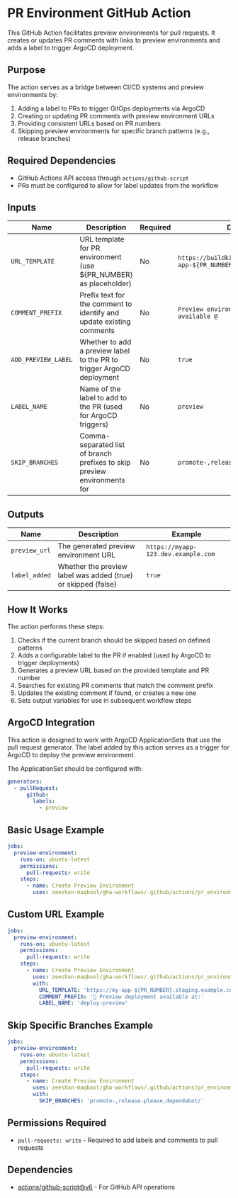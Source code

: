 # PR Environment GitHub Action

This GitHub Action facilitates preview environments for pull requests. It creates or updates PR comments with links to preview environments and adds a label to trigger ArgoCD deployment.

## Purpose

The action serves as a bridge between CI/CD systems and preview environments by:

1. Adding a label to PRs to trigger GitOps deployments via ArgoCD
2. Creating or updating PR comments with preview environment URLs
3. Providing consistent URLs based on PR numbers
4. Skipping preview environments for specific branch patterns (e.g., release branches)

## Required Dependencies

- GitHub Actions API access through `actions/github-script`
- PRs must be configured to allow for label updates from the workflow

## Inputs

| Name                | Description                                                              | Required | Default                                                     |
| ------------------- | ------------------------------------------------------------------------ | -------- | ----------------------------------------------------------- |
| `URL_TEMPLATE`      | URL template for PR environment (use ${PR_NUMBER} as placeholder)        | No       | `https://buildkite-node-app-${PR_NUMBER}.dev.devops.2u.com` |
| `COMMENT_PREFIX`    | Prefix text for the comment to identify and update existing comments     | No       | `Preview environment will be available @`                   |
| `ADD_PREVIEW_LABEL` | Whether to add a preview label to the PR to trigger ArgoCD deployment    | No       | `true`                                                      |
| `LABEL_NAME`        | Name of the label to add to the PR (used for ArgoCD triggers)            | No       | `preview`                                                   |
| `SKIP_BRANCHES`     | Comma-separated list of branch prefixes to skip preview environments for | No       | `promote-,release-please`                                   |

## Outputs

| Name          | Description                                                   | Example                             |
| ------------- | ------------------------------------------------------------- | ----------------------------------- |
| `preview_url` | The generated preview environment URL                         | `https://myapp-123.dev.example.com` |
| `label_added` | Whether the preview label was added (true) or skipped (false) | `true`                              |

## How It Works

The action performs these steps:

1. Checks if the current branch should be skipped based on defined patterns
2. Adds a configurable label to the PR if enabled (used by ArgoCD to trigger deployments)
3. Generates a preview URL based on the provided template and PR number
4. Searches for existing PR comments that match the comment prefix
5. Updates the existing comment if found, or creates a new one
6. Sets output variables for use in subsequent workflow steps

## ArgoCD Integration

This action is designed to work with ArgoCD ApplicationSets that use the pull request generator. The label added by this action serves as a trigger for ArgoCD to deploy the preview environment.

The ApplicationSet should be configured with:

```yaml
generators:
  - pullRequest:
      github:
        labels:
          - preview
```

## Basic Usage Example

```yaml
jobs:
  preview-environment:
    runs-on: ubuntu-latest
    permissions:
      pull-requests: write
    steps:
      - name: Create Preview Environment
        uses: zeeshan-maqbool/gha-workflows/.github/actions/pr_environment@main
```

## Custom URL Example

```yaml
jobs:
  preview-environment:
    runs-on: ubuntu-latest
    permissions:
      pull-requests: write
    steps:
      - name: Create Preview Environment
        uses: zeeshan-maqbool/gha-workflows/.github/actions/pr_environment@main
        with:
          URL_TEMPLATE: 'https://my-app-${PR_NUMBER}.staging.example.com'
          COMMENT_PREFIX: '🚀 Preview deployment available at:'
          LABEL_NAME: 'deploy-preview'
```

## Skip Specific Branches Example

```yaml
jobs:
  preview-environment:
    runs-on: ubuntu-latest
    permissions:
      pull-requests: write
    steps:
      - name: Create Preview Environment
        uses: zeeshan-maqbool/gha-workflows/.github/actions/pr_environment@main
        with:
          SKIP_BRANCHES: 'promote-,release-please,dependabot/'
```

## Permissions Required

- `pull-requests: write` - Required to add labels and comments to pull requests

## Dependencies

- [actions/github-script@v6](https://github.com/actions/github-script) - For GitHub API operations

